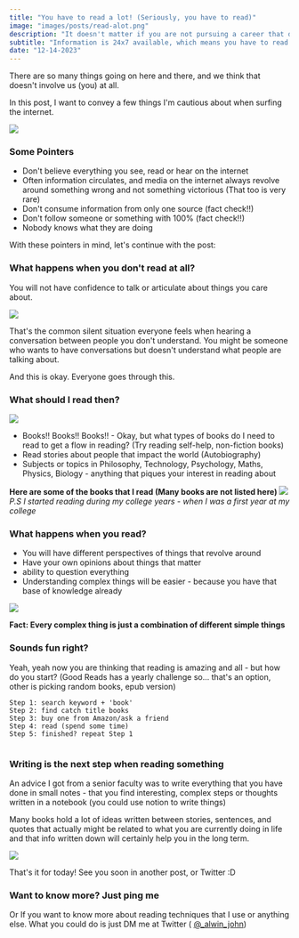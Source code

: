```yaml
---
title: "You have to read a lot! (Seriously, you have to read)"
image: "images/posts/read-alot.png"
description: "It doesn't matter if you are not pursuing a career that doesn't involve reading, but you should read nonetheless"
subtitle: "Information is 24x7 available, which means you have to read a lot to understand what is going on in the world. This is the information age and these kind of habits helps you to become a thinker"
date: "12-14-2023"
---
```

There are so many things going on here and there, and we think that doesn't involve us (you) at all.


In this post, I want to convey a few things I'm cautious about when surfing the internet.

![](/images/gifs/lets-go.gif)


### Some Pointers
- Don't believe everything you see, read or hear on the internet
- Often information circulates, and media on the internet always revolve around something wrong and not something victorious (That too is very rare)
- Don't consume information from only one source (fact check!!)
- Don't follow someone or something with 100% (fact check!!)
- Nobody knows what they are doing

With these pointers in mind, let's continue with the post:

### What happens when you don't read at all?

You will not have confidence to talk or articulate about things you care about. 

![](/images/gifs/what-the-hell.gif)


That's the common silent situation everyone feels when hearing a conversation between people you don't understand. You might be someone who wants to have conversations but doesn't understand what people are talking about.

And this is okay. Everyone goes through this.

### What should I read then?

![](/images/gifs/cat-reading.gif)
- Books!! Books!! Books!! - Okay, but what types of books do I need to read to get a flow in reading? (Try reading self-help, non-fiction books)
- Read stories about people that impact the world (Autobiography)
- Subjects or topics in Philosophy, Technology, Psychology, Maths, Physics, Biology - anything that piques your interest in reading about

**Here are some of the books that I read (Many books are not listed here)**
![](/images/books.png)
*P.S I started reading during my college years - when I was a first year at my college*

### What happens when you read?

- You will have different perspectives of things that revolve around
- Have your own opinions about things that matter
- ability to question everything
- Understanding complex things will be easier - because you have that base of knowledge already

![](/images/gifs/blocks.gif)

**Fact: Every complex thing is just a combination of different simple things**

### Sounds fun right?

Yeah, yeah now you are thinking that reading is amazing and all - but how do you start? (Good Reads has a yearly challenge so... that's an option, other is picking random books, epub version)

```
Step 1: search keyword + 'book'
Step 2: find catch title books
Step 3: buy one from Amazon/ask a friend
Step 4: read (spend some time)
Step 5: finished? repeat Step 1


```

### Writing is the next step when reading something

An advice I got from a senior faculty was to write everything that you have done in small notes - that you find interesting, complex steps or thoughts written in a notebook (you could use notion to write things)

Many books hold a lot of ideas written between stories, sentences, and quotes that actually might be related to what you are currently doing in life and that info written down will certainly help you in the long term.

![](/images/notes.png)

That's it for today! See you soon in another post, or Twitter :D

### Want to know more? Just ping me

Or If you want to know more about reading techniques that I use or anything else. What you could do is just DM me at Twitter ( [@_alwin_john](http://twitter.com/share?text=@_alwin_john%20just%20posted%20here:&url=https://www.alwinjohn.com/posts/read-alot&hashtags=BooksWorthReading,reading,developers
))